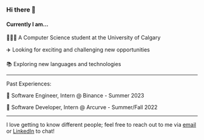 
### Hi there 👋

#### Currently I am...

🧑🏽‍💻 A Computer Science student at the University of Calgary

✈️ Looking for exciting and challenging new opportunities

📚 Exploring new languages and technologies

---

Past Experiences:

💸 Software Engineer, Intern @ Binance - Summer 2023

🏢 Software Developer, Intern @ Arcurve - Summer/Fall 2022

---
I love getting to know different people; feel free to reach out to me via [email](mailto:prempreetbrar@gmail.com) or [LinkedIn](www.linkedin.com/in/prempreetbrar) to chat!
